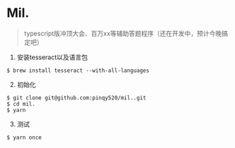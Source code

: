 # Mil.

> typescript版冲顶大会、百万xx等辅助答题程序（还在开发中，预计今晚搞定吧）


1. 安装tesseract以及语言包

``` 
$ brew install tesseract --with-all-languages
```

2. 初始化

```
$ git clone git@github.com:pinqy520/mil..git
$ cd mil.
$ yarn
```

3. 测试

```
$ yarn once
```